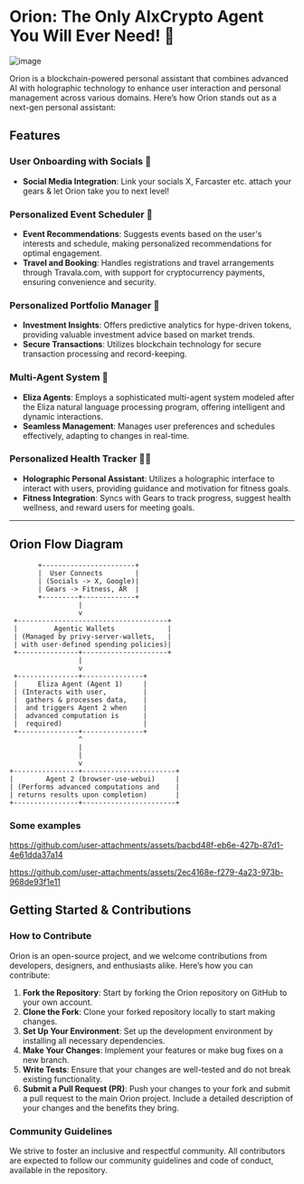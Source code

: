 # Orion: The Only AIxCrypto Agent You Will Ever Need! 🌟

![image](https://github.com/user-attachments/assets/e4521f54-7053-46a3-8e52-f279f89c51e6)


Orion is a blockchain-powered personal assistant that combines advanced AI with holographic technology to enhance user interaction and personal management across various domains. Here’s how Orion stands out as a next-gen personal assistant:

## Features

### User Onboarding with Socials 🚀
- **Social Media Integration**: Link your socials X, Farcaster etc. attach your gears & let Orion take you to next level!

### Personalized Event Scheduler 📅
- **Event Recommendations**: Suggests events based on the user's interests and schedule, making personalized recommendations for optimal engagement.
- **Travel and Booking**: Handles registrations and travel arrangements through Travala.com, with support for cryptocurrency payments, ensuring convenience and security.

### Personalized Portfolio Manager 💼
- **Investment Insights**: Offers predictive analytics for hype-driven tokens, providing valuable investment advice based on market trends.
- **Secure Transactions**: Utilizes blockchain technology for secure transaction processing and record-keeping.

### Multi-Agent System 🤖
- **Eliza Agents**: Employs a sophisticated multi-agent system modeled after the Eliza natural language processing program, offering intelligent and dynamic interactions.
- **Seamless Management**: Manages user preferences and schedules effectively, adapting to changes in real-time.

### Personalized Health Tracker 🏋️‍♂️
- **Holographic Personal Assistant**: Utilizes a holographic interface to interact with users, providing guidance and motivation for fitness goals.
- **Fitness Integration**: Syncs with Gears to track progress, suggest health wellness, and reward users for meeting goals.

----

## Orion Flow Diagram

           +-----------------------+
           |  User Connects        |
           | (Socials -> X, Google)|
           | Gears -> Fitness, AR  |
           +---------+-------------+
                     |
                     v                                    
     +-------------------------------------+                
     |         Agentic Wallets             |                
     | (Managed by privy-server-wallets,   |               
     | with user-defined spending policies)|             
     +---------------+---------------------+                
                     |                                    
                     v                                    
     +---------------+---------------+                   
     |     Eliza Agent (Agent 1)     |                   
     | (Interacts with user,         |                     
     |  gathers & processes data,    |
     |  and triggers Agent 2 when    |                     
     |  advanced computation is      |                     
     |  required)                    |                     
     +---------------+---------------+                     
                     ^
                     | 
                     |                                    
                     v                                     
    +----------------+-----------------------+                 
    |        Agent 2 (browser-use-webui)     |                 
    | (Performs advanced computations and    |                
    | returns results upon completion)       |                
    +----------------+-----------------------+                 
                



### Some examples

https://github.com/user-attachments/assets/bacbd48f-eb6e-427b-87d1-4e61dda37a14

https://github.com/user-attachments/assets/2ec4168e-f279-4a23-973b-968de93f1e11


## Getting Started & Contributions

### How to Contribute
Orion is an open-source project, and we welcome contributions from developers, designers, and enthusiasts alike. Here’s how you can contribute:

1. **Fork the Repository**: Start by forking the Orion repository on GitHub to your own account.
2. **Clone the Fork**: Clone your forked repository locally to start making changes.
3. **Set Up Your Environment**: Set up the development environment by installing all necessary dependencies.
4. **Make Your Changes**: Implement your features or make bug fixes on a new branch.
5. **Write Tests**: Ensure that your changes are well-tested and do not break existing functionality.
6. **Submit a Pull Request (PR)**: Push your changes to your fork and submit a pull request to the main Orion project. Include a detailed description of your changes and the benefits they bring.

### Community Guidelines
We strive to foster an inclusive and respectful community. All contributors are expected to follow our community guidelines and code of conduct, available in the repository.





